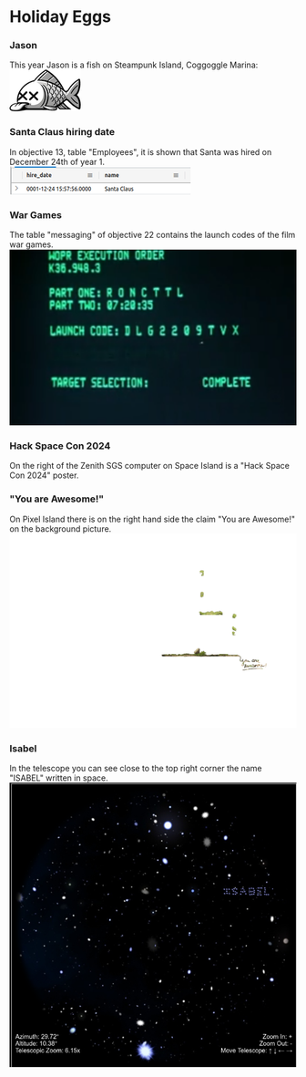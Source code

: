 # Holiday Eggs

### Jason
This year Jason is a fish on Steampunk Island, Coggoggle Marina:  
![Jason](https://github.com/joergschwarzwaelder/hhc2023/blob/main/images/notadeadfish_large.png)

### Santa Claus hiring date
In objective 13, table "Employees", it is shown that Santa was hired on December 24th of year 1.  
![Santa Hiring Date](https://github.com/joergschwarzwaelder/hhc2023/blob/main/images/santa_hiring_date.png)

### War Games
The table "messaging" of objective 22 contains the launch codes of the film war games.  
![WarGames Launch Codes](https://github.com/joergschwarzwaelder/hhc2023/blob/main/images/wargames.png)
### Hack Space Con 2024
On the right of the Zenith SGS computer on Space Island is a "Hack Space Con 2024" poster.

### "You are Awesome!"
On Pixel Island there is on the right hand side the claim "You are Awesome!" on the background picture.
![You are Awesome!](https://github.com/joergschwarzwaelder/hhc2023/blob/main/images/pixel_island_foreground.png)
### Isabel
In the telescope you can see close to the top right corner the name "ISABEL" written in space.  
![ISABEL](https://github.com/joergschwarzwaelder/hhc2023/blob/main/images/isabel.png)
<!--stackedit_data:
eyJoaXN0b3J5IjpbNTA4NTE2NjEsLTU3NzQwMzM5LC00MzU1NT
IwODEsLTE4NjAzNDEzNTUsLTk0MTMwMTg3MiwxMjQ4MTA3ODMw
XX0=
-->